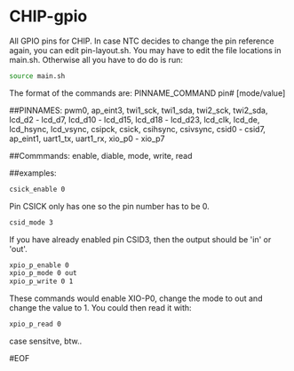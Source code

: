 # CHIP-gpio
All GPIO pins for CHIP. In case NTC decides to change the pin reference again, you can edit pin-layout.sh. You may have to edit the file locations in main.sh. Otherwise all you have to do do is run:

```bash
source main.sh
```

The format of the commands are: PINNAME_COMMAND pin# [mode/value]

##PINNAMES:
pwm0, ap_eint3, twi1_sck, twi1_sda, twi2_sck, twi2_sda, lcd_d2 - lcd_d7, lcd_d10 - lcd_d15, lcd_d18 - lcd_d23, lcd_clk, lcd_de, lcd_hsync, lcd_vsync, csipck, csick, csihsync, csivsync, csid0 - csid7, ap_eint1, uart1_tx, uart1_rx, xio_p0 - xio_p7

##Commmands:
enable, diable, mode, write, read

##examples:

```bash
csick_enable 0
```
Pin CSICK only has one so the pin number has to be 0.
```bash
csid_mode 3
```
If you have already enabled pin CSID3, then the output should be 'in' or 'out'.
```bash
xpio_p_enable 0
xpio_p_mode 0 out
xpio_p_write 0 1
```
These commands would enable XIO-P0, change the mode to out and change the value to 1. You could then read it with:
```bash
xpio_p_read 0
```

case sensitve, btw..

#EOF


